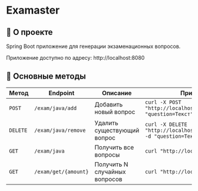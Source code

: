# Examaster

## 📌 О проекте
Spring Boot приложение для генерации экзаменационных вопросов.

Приложение доступно по адресу: http://localhost:8080

## 📌 Основные методы
| Метод   | Endpoint                | Описание                     | Пример запроса                                                                 |
|---------|-------------------------|-----------------------------|-------------------------------------------------------------------------------|
| `POST`  | `/exam/java/add`        | Добавить новый вопрос       | `curl -X POST "http://localhost:8080/exam/java/add" -d "question=Текст" -d "answer=Ответ"` |
| `DELETE`| `/exam/java/remove`     | Удалить существующий вопрос | `curl -X DELETE "http://localhost:8080/exam/java/remove" -d "question=Текст" -d "answer=Ответ"` |
| `GET`   | `/exam/java`            | Получить все вопросы        | `curl "http://localhost:8080/exam/java"`                                      |
| `GET`   | `/exam/get/{amount}`    | Получить N случайных вопросов | `curl "http://localhost:8080/exam/get/3"`                                    |
